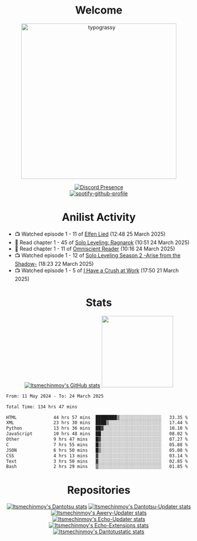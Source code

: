 <div align="center">

# Welcome
<a href="https://github.com/kawarimidoll/typograssy">
    <img alt="typograssy" src="https://typograssy.deno.dev/api?text=%E3%82%88%E3%81%86%E3%81%93%E3%81%9D%E3%81%BF%E3%81%AA%E3%81%95%E3%82%93%20-%20Itsmechinmoy--&&l0=none&l1=82d9d0&l2=027353&l3=038c4c&l4=01402e&bg=none&frame=none&speed=100&comment=" width="421.99">
</a>

[![Discord Presence](https://lanyard.cnrad.dev/api/523539866311720963?theme=dark&bg=Oe1116&animated=false&hideDiscrim=true&borderRadius=30px&hideActivity=whenNotUsed)](https://discord.com/users/523539866311720963)<br>
[![spotify-github-profile](https://spotify-github-profile.kittinanx.com/api/view?uid=31zczwoe3obxakjgkio7anubhkaq&cover_image=true&theme=novatorem&show_offline=true&background_color=121212&interchange=false&bar_color=53b14f&bar_color=ffffff&bar_color_cover=false)](https://spotify-github-profile.vercel.app/api/view?uid=31zczwoe3obxakjgkio7anubhkaq&redirect=true)
</div>

<div align="center">

# Anilist Activity
</div>
<!-- ANILIST_ACTIVITY:start -->

-   📺 Watched episode 1 - 11 of [Elfen Lied](https://anilist.co/anime/226) (12:48 25 March 2025)
-   📖 Read chapter 1 - 45 of [Solo Leveling: Ragnarok](https://anilist.co/manga/179445) (10:51 24 March 2025)
-   📖 Read chapter 1 - 11 of [Omniscient Reader](https://anilist.co/manga/119257) (10:16 24 March 2025)
-   📺 Watched episode 1 - 12 of [Solo Leveling Season 2 -Arise from the Shadow-](https://anilist.co/anime/176496) (18:23 22 March 2025)
-   📺 Watched episode 1 - 5 of [I Have a Crush at Work](https://anilist.co/anime/179696) (17:50 21 March 2025)

<!-- ANILIST_ACTIVITY:end -->
<div align="center">
    
# Stats
[![Itsmechinmoy's GitHub stats](https://github-readme-stats.vercel.app/api?username=itsmechinmoy&show_icons=true&theme=algolia)](https://github.com/anuraghazra/github-readme-stats)
<img src="https://github-readme-stackoverflow.vercel.app/?userID=25004176&theme=dark" height="194"/>
</div>
<!--START_SECTION:waka-->

```txt
From: 11 May 2024 - To: 24 March 2025

Total Time: 134 hrs 47 mins

HTML              44 hrs 57 mins  ████████▒░░░░░░░░░░░░░░░░   33.35 %
XML               23 hrs 30 mins  ████▒░░░░░░░░░░░░░░░░░░░░   17.44 %
Python            13 hrs 36 mins  ██▓░░░░░░░░░░░░░░░░░░░░░░   10.10 %
JavaScript        10 hrs 48 mins  ██░░░░░░░░░░░░░░░░░░░░░░░   08.02 %
Other             9 hrs 47 mins   █▓░░░░░░░░░░░░░░░░░░░░░░░   07.27 %
C                 7 hrs 55 mins   █▒░░░░░░░░░░░░░░░░░░░░░░░   05.88 %
JSON              6 hrs 50 mins   █▒░░░░░░░░░░░░░░░░░░░░░░░   05.08 %
CSS               4 hrs 13 mins   ▓░░░░░░░░░░░░░░░░░░░░░░░░   03.14 %
Text              3 hrs 50 mins   ▓░░░░░░░░░░░░░░░░░░░░░░░░   02.85 %
Bash              2 hrs 29 mins   ▒░░░░░░░░░░░░░░░░░░░░░░░░   01.85 %
```

<!--END_SECTION:waka-->
<div align="center">

# Repositories
[![Itsmechinmoy's Dantotsu stats](https://github-readme-stats.vercel.app/api/pin/?username=itsmechinmoy&repo=dantotsu&show_icons=true&theme=algolia&description_lines_count=1)](https://github.com/itsmechinmoy/dantotsu)
[![Itsmechinmoy's Dantotsu-Updater stats](https://github-readme-stats.vercel.app/api/pin/?username=itsmechinmoy&repo=dantotsu-updater&show_icons=true&theme=algolia&description_lines_count=1)](https://github.com/itsmechinmoy/dantotsu-updater)
[![Itsmechinmoy's Awery-Updater stats](https://github-readme-stats.vercel.app/api/pin/?username=itsmechinmoy&repo=awery-updater&show_icons=true&theme=algolia&description_lines_count=1)](https://github.com/itsmechinmoy/awery-updater)
[![Itsmechinmoy's Echo-Updater stats](https://github-readme-stats.vercel.app/api/pin/?username=itsmechinmoy&repo=echo-updater&show_icons=true&theme=algolia&description_lines_count=1)](https://github.com/itsmechinmoy/echo-updater)
[![Itsmechinmoy's Echo-Extensions stats](https://github-readme-stats.vercel.app/api/pin/?username=itsmechinmoy&repo=echo-extensions&show_icons=true&theme=algolia&description_lines_count=1)](https://github.com/itsmechinmoy/echo-extensions)
[![Itsmechinmoy's Dantotustatic stats](https://github-readme-stats.vercel.app/api/pin/?username=itsmechinmoy&repo=dantotustatic&show_icons=true&theme=algolia&description_lines_count=1)](https://github.com/itsmechinmoy/dantotustatic)
</div>
